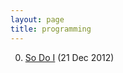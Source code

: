 ```yaml
---
layout: page
title: programming
---
```


0. [So Do I](/bookmark/2012/12/21/so-do-i.html) (21 Dec 2012) 
